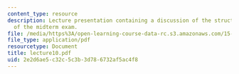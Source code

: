 ```yaml
---
content_type: resource
description: Lecture presentation containing a discussion of the structure and topics
  of the midterm exam.
file: /media/https%3A/open-learning-course-data-rc.s3.amazonaws.com/15-501-introduction-to-financial-and-managerial-accounting-spring-2004/2e2d6ae5c32c5c3b3d786732af5ac4f8_lecture10.pdf
file_type: application/pdf
resourcetype: Document
title: lecture10.pdf
uid: 2e2d6ae5-c32c-5c3b-3d78-6732af5ac4f8
---
```

